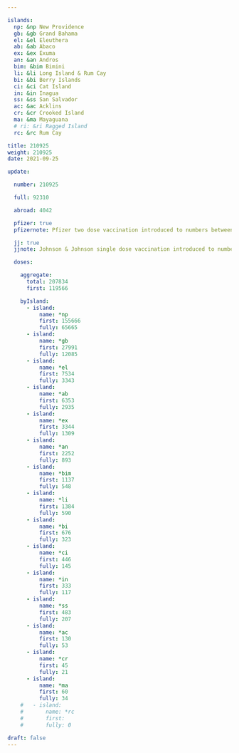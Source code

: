 ```yaml
---

islands:
  np: &np New Providence
  gb: &gb Grand Bahama
  el: &el Eleuthera
  ab: &ab Abaco
  ex: &ex Exuma
  an: &an Andros
  bim: &bim Bimini
  li: &li Long Island & Rum Cay
  bi: &bi Berry Islands
  ci: &ci Cat Island
  in: &in Inagua
  ss: &ss San Salvador
  ac: &ac Acklins
  cr: &cr Crooked Island
  ma: &ma Mayaguana
  # ri: &ri Ragged Island
  rc: &rc Rum Cay

title: 210925
weight: 210925
date: 2021-09-25

update:

  number: 210925

  full: 92310

  abroad: 4042

  pfizer: true
  pfizernote: Pfizer two dose vaccination introduced to numbers between Saturday, Aug 07, 2021 and  Saturday, Aug 14, 2021 period.

  jj: true
  jjnote: Johnson & Johnson single dose vaccination introduced to numbers between Sat, Sep 4, 2021 and Fri, Sep 10, 2021 period.

  doses: 

    aggregate:
      total: 207834
      first: 119566

    byIsland:
      - island:
          name: *np
          first: 155666
          fully: 65665
      - island:
          name: *gb
          first: 27991
          fully: 12085
      - island:
          name: *el
          first: 7534
          fully: 3343
      - island:
          name: *ab
          first: 6353
          fully: 2935
      - island:
          name: *ex
          first: 3344
          fully: 1309
      - island:
          name: *an
          first: 2252
          fully: 893
      - island:
          name: *bim
          first: 1137
          fully: 548
      - island:
          name: *li
          first: 1384
          fully: 590
      - island:
          name: *bi
          first: 676
          fully: 323
      - island:
          name: *ci
          first: 446
          fully: 145
      - island:
          name: *in
          first: 333
          fully: 117
      - island:
          name: *ss
          first: 483
          fully: 207
      - island:
          name: *ac
          first: 130
          fully: 53
      - island:
          name: *cr
          first: 45
          fully: 21
      - island:
          name: *ma
          first: 60
          fully: 34
    #   - island:
    #       name: *rc
    #       first: 
    #       fully: 0

draft: false
---
```



